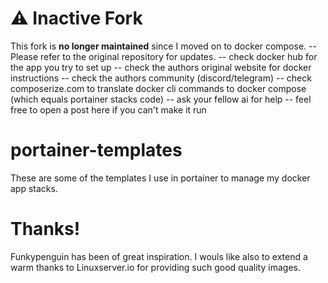 # ⚠️ Inactive Fork

This fork is **no longer maintained** since I moved on to docker compose.
-- Please refer to the original repository for updates.
-- check docker hub for the app you try to set up
-- check the authors original website for docker instructions
-- check the authors community (discord/telegram)
-- check composerize.com to translate docker cli commands to docker compose (which equals portainer stacks code)
-- ask your fellow ai for help
-- feel free to open a post here if you can't make it run

# portainer-templates
These are some of the templates I use in portainer to manage my docker app stacks.



# Thanks!
Funkypenguin has been of great inspiration. 
I wouls like also to extend a warm thanks to Linuxserver.io for providing such good quality images.
